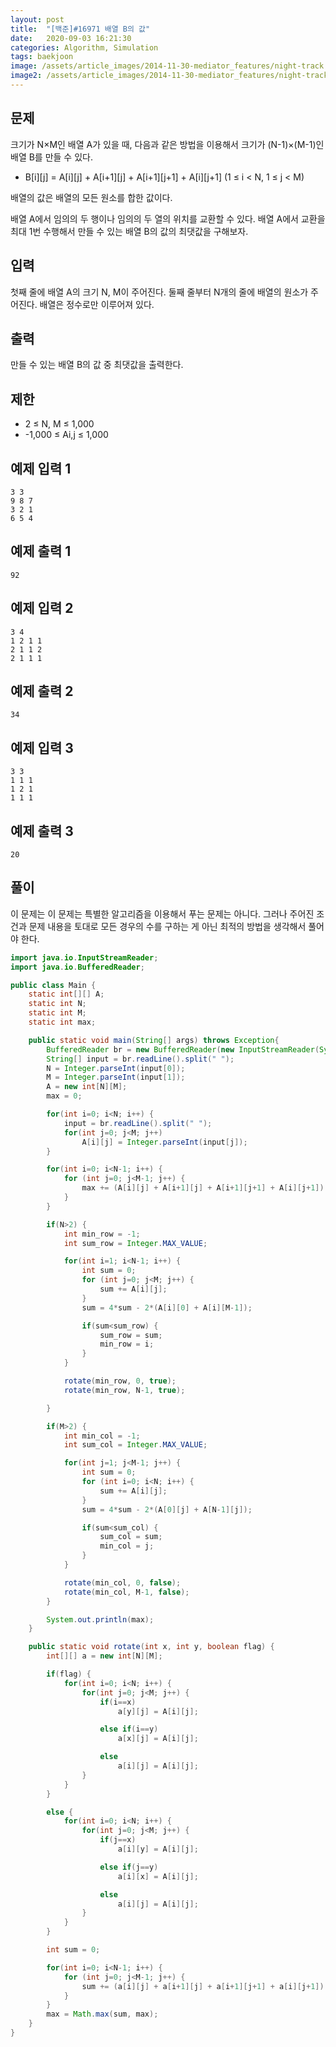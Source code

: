 ```yaml
---
layout: post
title:  "[백준]#16971 배열 B의 값"
date:   2020-09-03 16:21:30
categories: Algorithm, Simulation
tags: baekjoon
image: /assets/article_images/2014-11-30-mediator_features/night-track.JPG
image2: /assets/article_images/2014-11-30-mediator_features/night-track-mobile.JPG
---
```


문제
--------------------

크기가 N×M인 배열 A가 있을 때, 다음과 같은 방법을 이용해서 크기가 (N-1)×(M-1)인 배열 B를 만들 수 있다.

- B[i][j] = A[i][j] + A[i+1][j] + A[i+1][j+1] + A[i][j+1] (1 ≤ i < N, 1 ≤ j < M)

배열의 값은 배열의 모든 원소를 합한 값이다.

배열 A에서 임의의 두 행이나 임의의 두 열의 위치를 교환할 수 있다. 배열 A에서 교환을 최대 1번 수행해서 만들 수 있는 배열 B의 값의 최댓값을 구해보자.

입력
---------------------------

첫째 줄에 배열 A의 크기 N, M이 주어진다. 둘째 줄부터 N개의 줄에 배열의 원소가 주어진다. 배열은 정수로만 이루어져 있다.

출력
----------------

만들 수 있는 배열 B의 값 중 최댓값을 출력한다.

제한
----------------

- 2 ≤ N, M ≤ 1,000
- -1,000 ≤ Ai,j ≤ 1,000

예제 입력 1 
----------------------

```
3 3
9 8 7
3 2 1
6 5 4
```

예제 출력 1 
------------------------

```
92
```

예제 입력 2
----------------------

```
3 4
1 2 1 1
2 1 1 2
2 1 1 1
```

예제 출력 2
------------------------

```
34
```

예제 입력 3
----------------------

```
3 3
1 1 1
1 2 1
1 1 1
```

예제 출력 3
------------------------

```
20
```

풀이
--------------------------

이 문제는 이 문제는 특별한 알고리즘을 이용해서 푸는 문제는 아니다. 그러나 주어진 조건과 문제 내용을 토대로 모든 경우의 수를 구하는 게 아닌 최적의 방법을 생각해서 풀어야 한다.

```java
import java.io.InputStreamReader;
import java.io.BufferedReader;

public class Main {
    static int[][] A;
    static int N;
    static int M;
    static int max;

    public static void main(String[] args) throws Exception{
        BufferedReader br = new BufferedReader(new InputStreamReader(System.in));
        String[] input = br.readLine().split(" ");
        N = Integer.parseInt(input[0]);
        M = Integer.parseInt(input[1]);
        A = new int[N][M];
        max = 0;

        for(int i=0; i<N; i++) {
            input = br.readLine().split(" ");
            for(int j=0; j<M; j++)
                A[i][j] = Integer.parseInt(input[j]);
        }

        for(int i=0; i<N-1; i++) {
            for (int j=0; j<M-1; j++) {
                max += (A[i][j] + A[i+1][j] + A[i+1][j+1] + A[i][j+1]);
            }
        }

        if(N>2) {
            int min_row = -1;
            int sum_row = Integer.MAX_VALUE;

            for(int i=1; i<N-1; i++) {
                int sum = 0;
                for (int j=0; j<M; j++) {
                    sum += A[i][j];
                }
                sum = 4*sum - 2*(A[i][0] + A[i][M-1]);

                if(sum<sum_row) {
                    sum_row = sum;
                    min_row = i;
                }
            }

            rotate(min_row, 0, true);
            rotate(min_row, N-1, true);

        }

        if(M>2) {
            int min_col = -1;
            int sum_col = Integer.MAX_VALUE;

            for(int j=1; j<M-1; j++) {
                int sum = 0;
                for (int i=0; i<N; i++) {
                    sum += A[i][j];
                }
                sum = 4*sum - 2*(A[0][j] + A[N-1][j]);

                if(sum<sum_col) {
                    sum_col = sum;
                    min_col = j;
                }
            }

            rotate(min_col, 0, false);
            rotate(min_col, M-1, false);
        }

        System.out.println(max);
    }

    public static void rotate(int x, int y, boolean flag) {
        int[][] a = new int[N][M];

        if(flag) {
            for(int i=0; i<N; i++) {
                for(int j=0; j<M; j++) {
                    if(i==x)
                        a[y][j] = A[i][j];

                    else if(i==y)
                        a[x][j] = A[i][j];

                    else
                        a[i][j] = A[i][j];
                }
            }
        }

        else {
            for(int i=0; i<N; i++) {
                for(int j=0; j<M; j++) {
                    if(j==x)
                        a[i][y] = A[i][j];

                    else if(j==y)
                        a[i][x] = A[i][j];

                    else
                        a[i][j] = A[i][j];
                }
            }
        }

        int sum = 0;

        for(int i=0; i<N-1; i++) {
            for (int j=0; j<M-1; j++) {
                sum += (a[i][j] + a[i+1][j] + a[i+1][j+1] + a[i][j+1]);
            }
        }
        max = Math.max(sum, max);
    }
}
```
